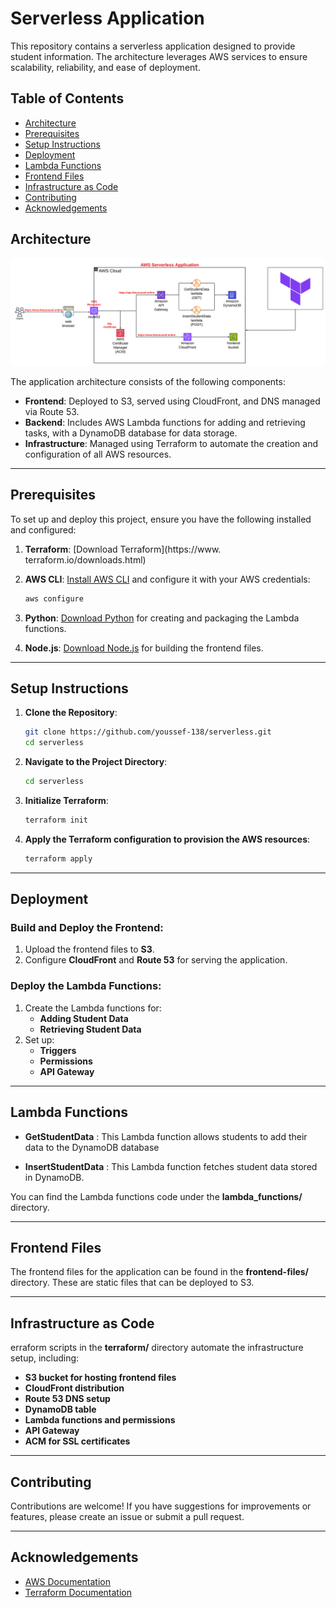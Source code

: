 # Serverless Application

This repository contains a serverless application designed to provide student information. The architecture leverages AWS services to ensure scalability, reliability, and ease of deployment.

## Table of Contents
- [Architecture](#Architecture)
- [Prerequisites](#prerequisites)
- [Setup Instructions](#setup-instructions)
- [Deployment](#deployment)
- [Lambda Functions](#lambda-functions)
- [Frontend Files](#frontend-files)
- [Infrastructure as Code](#infrastructure-as-code)
- [Contributing](#contributing)
- [Acknowledgements](#Acknowledgements)

## Architecture

![Serverless Application Diagram](Application.png)

The application architecture consists of the following components:

- **Frontend**: Deployed to S3, served using CloudFront, and DNS managed via Route 53.
- **Backend**: Includes AWS Lambda functions for adding and retrieving tasks, with a DynamoDB database for data storage.
- **Infrastructure**: Managed using Terraform to automate the creation and configuration of all AWS resources.

---
## Prerequisites

To set up and deploy this project, ensure you have the following installed and configured:

1. **Terraform**: [Download Terraform](https://www.  terraform.io/downloads.html)
2. **AWS CLI**: [Install AWS CLI](https://aws.amazon.com/cli/) and configure it with your AWS credentials:

   ```bash
   aws configure
3. **Python**: [Download Python](https://www.python.org/downloads/) for creating and packaging the Lambda functions.
4. **Node.js**: [Download Node.js](https://nodejs.org/) for building the frontend files.

---

## Setup Instructions

1. **Clone the Repository**:
   ```bash
   git clone https://github.com/youssef-138/serverless.git
   cd serverless

2. **Navigate to the Project Directory**:
   ```bash
   cd serverless
3. **Initialize Terraform**:
   ```bash
   terraform init
4. **Apply the Terraform configuration to provision the AWS resources**:
   ```bash
   terraform apply

---
## Deployment


### Build and Deploy the Frontend:
1. Upload the frontend files to **S3**.
2. Configure **CloudFront** and **Route 53** for serving the application.

### Deploy the Lambda Functions:
1. Create the Lambda functions for:
   - **Adding Student Data**
   - **Retrieving Student Data**
2. Set up:
   - **Triggers**
   - **Permissions**
   - **API Gateway** 
---
## Lambda Functions

 - **GetStudentData** : This Lambda function allows students to add their data  to the DynamoDB database

 - **InsertStudentData** : This Lambda function fetches student data  stored in DynamoDB.

You can find the Lambda functions code under the **lambda_functions/** directory.

---
## Frontend Files
The frontend files for the application can be found in the **frontend-files/** directory. These are static files that can be deployed to S3.

---
## Infrastructure as Code
erraform scripts in the **terraform/** directory automate the infrastructure setup, including:

- **S3 bucket for hosting frontend files**
- **CloudFront distribution**
- **Route 53 DNS setup**
- **DynamoDB table**
- **Lambda functions and permissions**
- **API Gateway**
- **ACM for SSL certificates**
---
## Contributing

Contributions are welcome! If you have suggestions for improvements or features, please create an issue or submit a pull request.

---
## Acknowledgements

 - [AWS Documentation](https://docs.aws.amazon.com/)
 - [Terraform Documentation](https://developer.hashicorp.com/terraform/docs)
 



